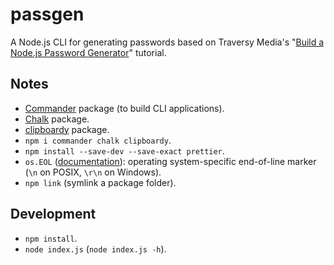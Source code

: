 # passgen

A Node.js CLI for generating passwords based on Traversy Media's "[Build a Node.js Password Generator](https://youtu.be/3Xx83JAktXk)" tutorial.

## Notes

- [Commander](https://github.com/tj/commander.js) package (to build CLI applications).
- [Chalk](https://github.com/chalk/chalk) package.
- [clipboardy](https://github.com/sindresorhus/clipboardy) package.
- `npm i commander chalk clipboardy`.
- `npm install --save-dev --save-exact prettier`.
- `os.EOL` ([documentation](https://nodejs.org/docs/latest-v14.x/api/os.html#os_os_eol)): operating system-specific end-of-line marker (`\n` on POSIX, `\r\n` on Windows).
- `npm link` (symlink a package folder).

## Development

- `npm install`.
- `node index.js` (`node index.js -h`).
